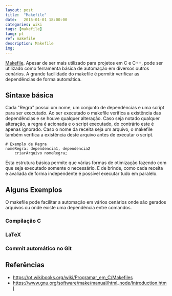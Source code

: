 ```yaml
---
layout: post
title:  "Makefile"
date:   2015-01-01 18:00:00
categories: wiki
tags: [makefile]
lang: pt
ref: makefile
description: Makefile
img:
---
```


[Makefile](). Apesar de ser mais utilizado para projetos em C e C++, pode ser utilizado como ferramenta básica de automação em diversos outros cenários. A grande facilidade do makefile é permitir verificar as dependências de forma automática.

## Sintaxe básica

Cada "Regra" possui um nome, um conjunto de dependências e uma script para ser executado. Ao ser executado o makefile verifica a existência das dependências e se houve qualquer alteração. Caso seja notado qualquer alteração, a regra é acionada e o script executado, do contrário este é apenas ignorado. Caso o nome da receita seja um arquivo, o makefile também verifica a existência deste arquivo antes de executar o script.

```
# Exemplo de Regra
nomeRegra: dependencia1, dependencia2
    criarArquivo nomeRegra;
```

Esta estrutura básica permite que várias formas de otimização fazendo com que seja executado somente o necessário. E de brinde, como cada receita é avaliada de forma independente é possível executar tudo em paralelo.


## Alguns Exemplos

O makefile pode facilitar a automação em vários cenários onde são gerados arquivos ou onde existe uma dependência entre comandos.

### Compilação C

### LaTeX

### Commit automático no Git

## Referências

 * https://pt.wikibooks.org/wiki/Programar_em_C/Makefiles
 * https://www.gnu.org/software/make/manual/html_node/Introduction.html
